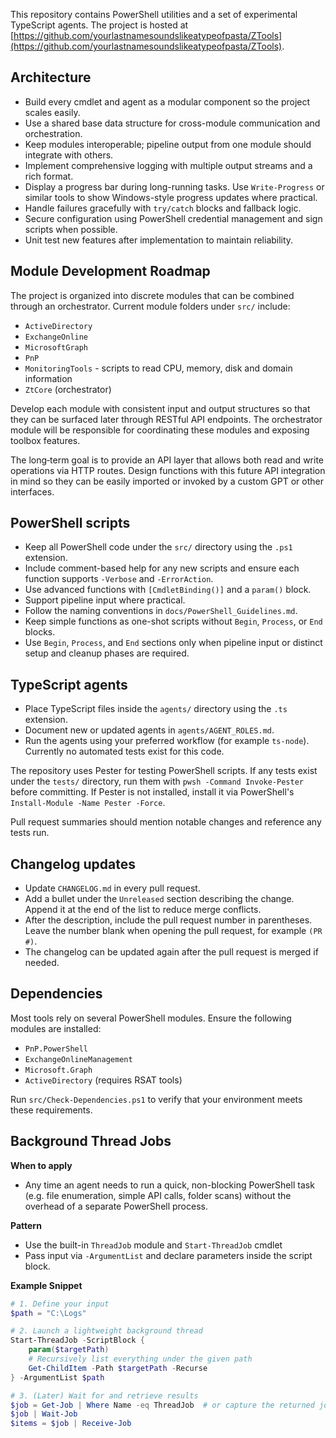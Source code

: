 This repository contains PowerShell utilities and a set of experimental TypeScript agents.
The project is hosted at [https://github.com/yourlastnamesoundslikeatypeofpasta/ZTools](https://github.com/yourlastnamesoundslikeatypeofpasta/ZTools).

## Architecture
- Build every cmdlet and agent as a modular component so the project scales easily.
- Use a shared base data structure for cross-module communication and orchestration.
- Keep modules interoperable; pipeline output from one module should integrate with others.
- Implement comprehensive logging with multiple output streams and a rich format.
- Display a progress bar during long-running tasks. Use `Write-Progress` or similar tools to show Windows-style progress updates where practical.
- Handle failures gracefully with `try/catch` blocks and fallback logic.
- Secure configuration using PowerShell credential management and sign scripts when possible.
- Unit test new features after implementation to maintain reliability.

## Module Development Roadmap

The project is organized into discrete modules that can be combined through an
orchestrator. Current module folders under `src/` include:

- `ActiveDirectory`
- `ExchangeOnline`
- `MicrosoftGraph`
- `PnP`
- `MonitoringTools` - scripts to read CPU, memory, disk and domain information
- `ZtCore` (orchestrator)

Develop each module with consistent input and output structures so that they can
be surfaced later through RESTful API endpoints. The orchestrator module will be
responsible for coordinating these modules and exposing toolbox features.

The long‑term goal is to provide an API layer that allows both read and write
operations via HTTP routes. Design functions with this future API integration in
mind so they can be easily imported or invoked by a custom GPT or other
interfaces.

## PowerShell scripts
- Keep all PowerShell code under the `src/` directory using the `.ps1` extension.
- Include comment-based help for any new scripts and ensure each function supports `-Verbose` and `-ErrorAction`.
- Use advanced functions with `[CmdletBinding()]` and a `param()` block.
- Support pipeline input where practical.
- Follow the naming conventions in `docs/PowerShell_Guidelines.md`.
- Keep simple functions as one-shot scripts without `Begin`, `Process`, or `End` blocks.
- Use `Begin`, `Process`, and `End` sections only when pipeline input or distinct setup and cleanup phases are required.

## TypeScript agents
- Place TypeScript files inside the `agents/` directory using the `.ts` extension.
- Document new or updated agents in `agents/AGENT_ROLES.md`.
 - Run the agents using your preferred workflow (for example `ts-node`). Currently no automated tests exist for this code.

The repository uses Pester for testing PowerShell scripts. If any tests exist under the `tests/` directory, run them with `pwsh -Command Invoke-Pester` before committing. If Pester is not installed, install it via PowerShell's `Install-Module -Name Pester -Force`.

Pull request summaries should mention notable changes and reference any tests run.

## Changelog updates

- Update `CHANGELOG.md` in every pull request.
- Add a bullet under the `Unreleased` section describing the change.
  Append it at the end of the list to reduce merge conflicts.
- After the description, include the pull request number in parentheses.
  Leave the number blank when opening the pull request, for example `(PR #)`.
- The changelog can be updated again after the pull request is merged if needed.

## Dependencies

Most tools rely on several PowerShell modules. Ensure the following modules are installed:

- `PnP.PowerShell`
- `ExchangeOnlineManagement`
- `Microsoft.Graph`
- `ActiveDirectory` (requires RSAT tools)

Run `src/Check-Dependencies.ps1` to verify that your environment meets these requirements.

## Background Thread Jobs

**When to apply**
- Any time an agent needs to run a quick, non-blocking PowerShell task (e.g. file enumeration, simple API calls, folder scans) without the overhead of a separate PowerShell process.

**Pattern**
- Use the built-in `ThreadJob` module and `Start-ThreadJob` cmdlet
- Pass input via `-ArgumentList` and declare parameters inside the script block.

**Example Snippet**
```powershell
# 1. Define your input
$path = "C:\Logs"

# 2. Launch a lightweight background thread
Start-ThreadJob -ScriptBlock {
    param($targetPath)
    # Recursively list everything under the given path
    Get-ChildItem -Path $targetPath -Recurse
} -ArgumentList $path

# 3. (Later) Wait for and retrieve results
$job = Get-Job | Where Name -eq ThreadJob  # or capture the returned job
$job | Wait-Job
$items = $job | Receive-Job
```
